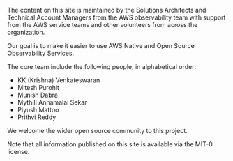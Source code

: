 The content on this site is maintained by the Solutions Architects and Technical Account Managers from the
AWS observability team with support from the AWS service teams and other
volunteers from across the organization.

Our goal is to make it easier to use AWS Native and Open Source Observability Services.

The core team include the following people, in alphabetical order:

* KK (Krishna) Venkateswaran
* Mitesh Purohit
* Munish Dabra
* Mythili Annamalai Sekar
* Piyush Mattoo
* Prithvi Reddy

We welcome the wider open source community to this project.

Note that all information published on this site is available via the
MIT-0 license.
